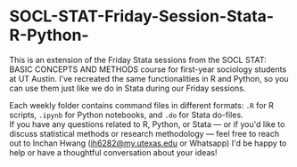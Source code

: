 # SOCL-STAT-Friday-Session-Stata-R-Python-
This is an extension of the Friday Stata sessions from the SOCL STAT: BASIC CONCEPTS AND METHODS course for first-year sociology students at UT Austin. I’ve recreated the same functionalities in R and Python, so you can use them just like we do in Stata during our Friday sessions.

Each weekly folder contains command files in different formats: `.R` for R scripts, `.ipynb` for Python notebooks, and `.do` for Stata do-files.  
If you have any questions related to R, Python, or Stata — or if you'd like to discuss statistical methods or research methodology — feel free to reach out to Inchan Hwang (ih6282@my.utexas.edu or Whatsapp)
I'd be happy to help or have a thoughtful conversation about your ideas!
